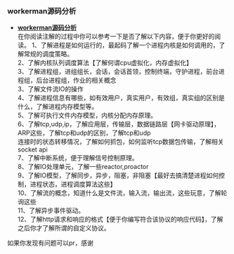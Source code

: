 ### workerman源码分析  
- **[workerman源码分析](document/start.md)**    
在你阅读注解的过程中你可以参考一下是否了解以下内容，便于你更好的阅读。
1、了解进程是如何运行的，最起码了解一个进程内核是如何调用的，了解常规的调度策略。      
2、了解内核队列调度算法【了解何谓cpu虚拟化，内存虚拟化】       
3、了解进程组，进组组长，会话，会话首领，控制终端，守护进程，前台进程组，后台进程组，作业的相关概念        
3、了解文件流IO的操作        
4、了解进程信息有哪些，如有效用户，真实用户，有效组，真实组的区别是什么，了解进程内存模型等。       
5、了解可执行文件内存模型，内核分配内存原理。         
6、了解tcp,udp,ip，了解应用层，传输层，数据链路层【网卡驱动原理】，ARP这些，了解tcp和udp的区别，了解tcp和udp        
连接时的状态转移情况，了解如何抓包，如何监听tcp数据包传输，了解相关socket api        
7、了解中断系统，便于理解信号控制原理。         
8、了解IO处理单元，了解一些reactor,proactor       
9、了解IO模型，了解同步，异步，阻塞，非阻塞【最好去搞清楚进程如何控制，进程状态，进程调度算法这些】       
10、了解流的概念，知道什么是文件流，输入流，输出流，这些玩意，了解轮询这些       
11、了解异步事件驱动。           
12、了解http请求和响应的格式【便于你编写符合该协议的响应代码】，了解之后你才了解所谓的自定义协议。         

如果你发现有问题可以pr，感谢
